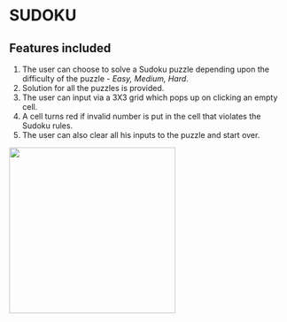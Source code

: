 # SUDOKU

## Features included
1. The user can choose to solve a Sudoku puzzle depending upon the difficulty of the puzzle - *Easy, Medium, Hard*.
2. Solution for all the puzzles is provided.
3. The user can input via a 3X3 grid which pops up on clicking an empty cell.
4. A cell turns red if invalid number is put in the cell that violates the Sudoku rules.
5. The user can also clear all his inputs to the puzzle and start over.

<img src="https://user-images.githubusercontent.com/72819553/101266061-b906e100-3771-11eb-942e-9532b3ec1336.png" width="300" height="300">
